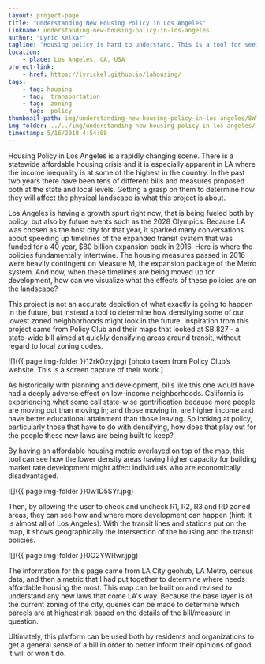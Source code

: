 ```yaml
---
layout: project-page
title: "Understanding New Housing Policy in Los Angeles"
linkname: understanding-new-housing-policy-in-los-angeles
author: "Lyric Kelkar"
tagline: "Housing policy is hard to understand. This is a tool for seeing where growth will happen most in a rapidly changing environment."
location:
    - place: Los Angeles, CA, USA
project-link:
    - href: https://lyrickel.github.io/lahousing/
tags:
    - tag: housing
    - tag:  transportation
    - tag:  zoning
    - tag:  policy
thumbnail-path: img/understanding-new-housing-policy-in-los-angeles/8Wl0kydr.jpg
img-folder: ../../img/understanding-new-housing-policy-in-los-angeles/
timestamp: 5/16/2018 4:54:08
---
```

Housing Policy in Los Angeles is a rapidly changing scene. There is a statewide affordable housing crisis and it is especially apparent in LA where the income inequality is at some of the highest in the country. In the past two years there have been tens of different bills and measures proposed both at the state and local levels. Getting a grasp on them to determine how they will affect the physical landscape is what this project is about.

Los Angeles is having a growth spurt right now, that is being fueled both by policy, but also by future events such as the 2028 Olympics. Because LA was chosen as the host city for that year, it sparked many conversations about speeding up timelines of the expanded transit system that was funded for a 40 year, $80 billion expansion back in 2016. Here is where the policies fundamentally intertwine. The housing measures passed in 2016 were heavily contingent on Measure M, the expansion package of the Metro system. And now, when these timelines are being moved up for development, how can we visualize what the effects of these policies are on the landscape?

This project is not an accurate depiction of what exactly is going to happen in the future, but instead a tool to determine how densifying some of our lowest zoned neighborhoods might look in the future. Inspiration from this project came from Policy Club and their maps that looked at SB 827 - a state-wide bill aimed at quickly densifying areas around transit, without regard to local zoning codes.

![]({{ page.img-folder }}12rkOzy.jpg)
[photo taken from Policy Club’s website. This is a screen capture of their work.]

As historically with planning and development, bills like this one would have had a deeply adverse effect on low-income neighborhoods. California is experiencing what some call state-wise gentrification because more people are moving out than moving in; and those moving in, are higher income and have better educational attainment than those leaving. So looking at policy, particularly those that have to do with densifying, how does that play out for the people these new laws are being built to keep?

By having an affordable housing metric overlayed on top of the map, this tool can see how the lower density areas having higher capacity for building market rate development might affect individuals who are economically disadvantaged.

![]({{ page.img-folder }}0w1D5SYr.jpg)

Then, by allowing the user to check and uncheck R1, R2, R3 and RD zoned areas, they can see how and where more development can happen (hint: it is almost all of Los Angeles). With the transit lines and stations put on the map, it shows geographically the intersection of the housing and the transit policies.

![]({{ page.img-folder }}0O2YWRwr.jpg)

The information for this page came from LA City geohub, LA Metro, census data, and then a metric that I had put together to determine where needs affordable housing the most. This map can be built on and revised to understand any new laws that come LA's way. Because the base layer is of the current zoning of the city, queries can be made to determine which parcels are at highest risk based on the details of the bill/measure in question.

Ultimately, this platform can be used both by residents and organizations to get a general sense of a bill in order to better inform their opinions of good it will or won't do.